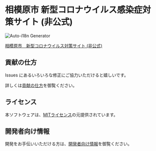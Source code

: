 # 相模原市 新型コロナウイルス感染症対策サイト (非公式)
![Auto-i18n Generator](https://github.com/Murayu0225/covid19/workflows/Auto-i18n%20Generator/badge.svg) <br>

[相模原市　新型コロナウイルス対策サイト (非公式)](https://sagamihara-stopcovid19.com)

## 貢献の仕方
Issues にあるいろいろな修正にご協力いただけると嬉しいです。

詳しくは[貢献の仕方](./CONTRIBUTING.md)を御覧ください。

## ライセンス
本ソフトウェアは、[MITライセンス](./LICENSE.txt)の元提供されています。

## 開発者向け情報
開発をお手伝いいただける方は、[開発者向け情報](./FOR_DEVELOPERS.md)を御覧ください。

